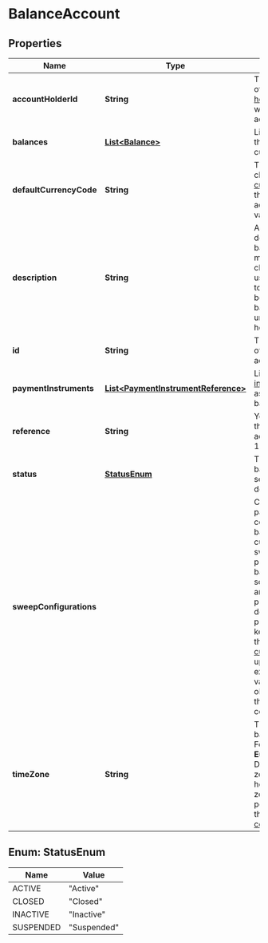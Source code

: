 

# BalanceAccount


## Properties

| Name | Type | Description | Notes |
|------------ | ------------- | ------------- | -------------|
|**accountHolderId** | **String** | The unique identifier of the [account holder](https://docs.adyen.com/api-explorer/#/balanceplatform/latest/post/accountHolders__resParam_id) associated with the balance account. |  |
|**balances** | [**List&lt;Balance&gt;**](Balance.md) | List of balances with the amount and currency. |  [optional] |
|**defaultCurrencyCode** | **String** | The default three-character [ISO currency code](https://docs.adyen.com/development-resources/currency-codes) of the balance account. The default value is **EUR**. |  [optional] |
|**description** | **String** | A human-readable description of the balance account, maximum 300 characters. You can use this parameter to distinguish between multiple balance accounts under an account holder. |  [optional] |
|**id** | **String** | The unique identifier of the balance account. |  |
|**paymentInstruments** | [**List&lt;PaymentInstrumentReference&gt;**](PaymentInstrumentReference.md) | List of [payment instruments](https://docs.adyen.com/api-explorer/#/balanceplatform/latest/post/paymentInstruments) associated with the balance account. |  [optional] |
|**reference** | **String** | Your reference for the balance account, maximum 150 characters. |  [optional] |
|**status** | [**StatusEnum**](#StatusEnum) | The status of the balance account, set to **Active** by default.   |  [optional] |
|**sweepConfigurations** |  | Contains key-value pairs that specify configurations for balance sweeps per currency code. A sweep pulls in or pushes out funds based on a defined schedule, amount, and a source (for pulling funds) or a destination (for pushing funds).  The key must be a three-character [ISO currency code](https://docs.adyen.com/development-resources/currency-codes) in uppercase. For example, **EUR**. The value must be an object containing the sweep configuration. |  [optional] |
|**timeZone** | **String** | The [time zone](https://www.iana.org/time-zones) of the balance account. For example, **Europe/Amsterdam**. Defaults to the time zone of the account holder if no time zone is set. For possible values, see the [list of time zone codes](https://en.wikipedia.org/wiki/List_of_tz_database_time_zones). |  [optional] |



## Enum: StatusEnum

| Name | Value |
|---- | -----|
| ACTIVE | &quot;Active&quot; |
| CLOSED | &quot;Closed&quot; |
| INACTIVE | &quot;Inactive&quot; |
| SUSPENDED | &quot;Suspended&quot; |



